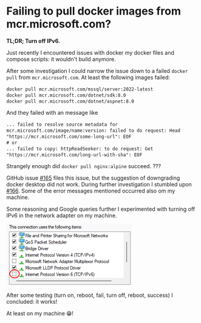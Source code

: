 # Failing to pull docker images from mcr.microsoft.com?

**TL;DR; Turn off IPv6.**

Just recently I encountered issues with docker my docker files and compose scripts: it wouldn't build anymore.

After some investigation I could narrow the issue down to a failed `docker pull` from `mcr.microsoft.com`. At least the following images failed:

``` script
docker pull mcr.microsoft.com/mssql/server:2022-latest
docker pull mcr.microsoft.com/dotnet/sdk:8.0
docker pull mcr.microsoft.com/dotnet/aspnet:8.0
```

And they failed with an message like

``` script
... failed to resolve source metadata for mcr.microsoft.com/image/name:version: failed to do request: Head "https://mcr.microsoft.com/some-long-url": EOF
# or 
... failed to copy: httpReadSeeker: to do request: Get "https://mcr.microsoft.com/long-url-with-sha": EOF
```

Strangely enough did `docker pull nginx:alpine` succeed. ???

GitHub issue [#165](https://github.com/microsoft/containerregistry/issues/165) files this issue, but the suggestion of downgrading docker desktop did not work. During further investigation I stumbled upon [#166](https://github.com/microsoft/containerregistry/issues/166). Some of the error messages mentioned occurred also om my machine. 

Some reasoning and Google queries further I experimented with turning off IPv6 in the network adapter on my machine.

![Network adapter settings](./2024-10-23-network-adapter.png)

After some testing (turn on, reboot, fail, turn off, reboot, success) I concluded: it works!

At least on my machine :grin:!
